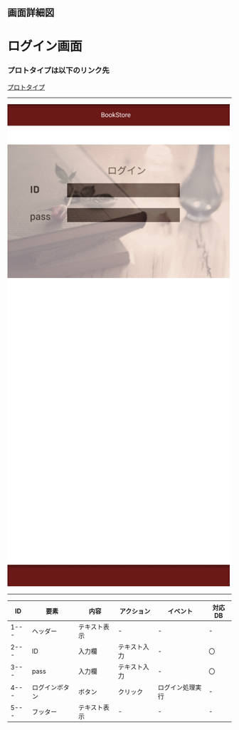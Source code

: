 ## 画面詳細図
# ログイン画面
### プロトタイプは以下のリンク先
[プロトタイプ](https://www.figma.com/file/dW9ybfeIUUS2fR7yygDQuj/Untitled?node-id=3%3A24)
*****
<img src="../img/ログイン画面画像.png" width="500">

*****
| ID | 要素 | 内容 | アクション | イベント | 対応DB |
|----|------|------|-----------|----------|--------|
|1---|ヘッダー|テキスト表示|-|-|-|
|2---|ID|入力欄|テキスト入力|-|〇|
|3---|pass|入力欄|テキスト入力|-|〇|
|4---|ログインボタン|ボタン|クリック|ログイン処理実行|-|
|5---|フッター|テキスト表示|-|-|-|

